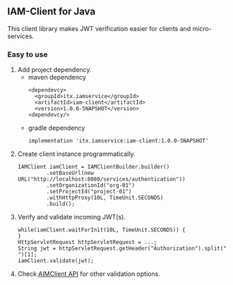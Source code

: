 ## IAM-Client for Java
This client library makes JWT verification easier for clients and micro-services. 

### Easy to use
1. Add project dependency.
   * maven dependency
     ```
     <dependevcy>
       <groupId>itx.iamservice</groupId>
       <artifactId>iam-client</artifactId>
       <version>1.0.0-SNAPSHOT</version>
     <dependevcy/>
     ```
   * gradle dependency
     ```
     implementation 'itx.iamservice:iam-client:1.0.0-SNAPSHOT'
     ```
2. Create client instance programmatically.
   ```
   IAMClient iamClient = IAMClientBuilder.builder()
            .setBaseUrl(new URL("http://localhost:8080/services/authentication"))
            .setOrganizationId("org-01")
            .setProjectId("project-01")
            .withHttpProxy(10L, TimeUnit.SECONDS)
            .build();
   ```
3. Verify and validate incoming JWT(s).
   ```
   while(iamClient.waitForInit(10L, TimeUnit.SECONDS)) {
   }
   HttpServletRequest httpServletRequest = ...;
   String jwt = httpServletRequest.getHeader("Authorization").split(" ")[1];
   iamClient.validate(jwt);
   ```
4. Check [AIMClient API](src/main/java/itx/iamservice/client/IAMClient.java) for other validation options.   
